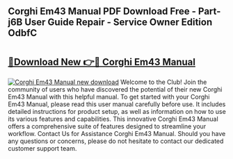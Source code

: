 ## Corghi Em43 Manual PDF Download Free - Part-j6B User Guide Repair - Service Owner Edition OdbfC

# <h2><a href="http://bc55172.oget.top/?id=Corghi+Em43+Manual">🔗Download New 👉🔴 Corghi Em43 Manual</a></h2>

[![Corghi Em43 Manual new download](https://i.imgur.com/5g1atiW.png)](http://bc55172.oget.top/?id=Corghi+Em43+Manual)
Welcome to the Club! Join the community of users who have discovered the potential of their new Corghi Em43 Manual with this helpful manual. To get started with your Corghi Em43 Manual, please read this user manual carefully before use. It includes detailed instructions for product setup, as well as information on how to use its various features and capabilities. This innovative Corghi Em43 Manual offers a comprehensive suite of features designed to streamline your workflow. Contact Us for Assistance Corghi Em43 Manual. Should you have any questions or concerns, please do not hesitate to contact our dedicated customer support team.
